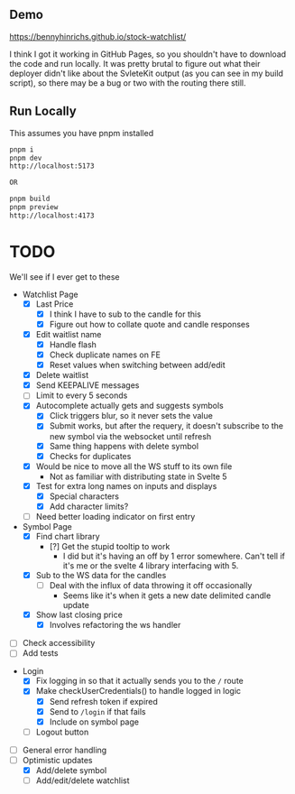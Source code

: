 ## Demo

https://bennyhinrichs.github.io/stock-watchlist/

I think I got it working in GitHub Pages, so you shouldn't have to download the code and run locally. It was pretty brutal to figure out what their deployer didn't like about the SvleteKit output (as you can see in my build script), so there may be a bug or two with the routing there still.

## Run Locally

This assumes you have pnpm installed

```bash
pnpm i
pnpm dev
http://localhost:5173

OR

pnpm build
pnpm preview
http://localhost:4173
```

# TODO

We'll see if I ever get to these

- Watchlist Page
  - [x] Last Price
    - [x] I think I have to sub to the candle for this
    - [x] Figure out how to collate quote and candle responses
  - [x] Edit waitlist name
    - [x] Handle flash
    - [x] Check duplicate names on FE
    - [x] Reset values when switching between add/edit
  - [x] Delete waitlist
  - [x] Send KEEPALIVE messages
  - [ ] Limit to every 5 seconds
  - [x] Autocomplete actually gets and suggests symbols
    - [x] Click triggers blur, so it never sets the value
    - [x] Submit works, but after the requery, it doesn't subscribe to the new symbol via the websocket until refresh
    - [x] Same thing happens with delete symbol
    - [x] Checks for duplicates
  - [x] Would be nice to move all the WS stuff to its own file
    - Not as familiar with distributing state in Svelte 5
  - [x] Test for extra long names on inputs and displays
    - [x] Special characters
    - [x] Add character limits?
  - [ ] Need better loading indicator on first entry
- Symbol Page
  - [x] Find chart library
    - [?] Get the stupid tooltip to work
      - I did but it's having an off by 1 error somewhere. Can't tell if it's me or the svelte 4 library interfacing with 5.
  - [x] Sub to the WS data for the candles
    - [ ] Deal with the influx of data throwing it off occasionally
      - Seems like it's when it gets a new date delimited candle update
  - [x] Show last closing price
    - [x] Involves refactoring the ws handler
- [ ] Check accessibility
- [ ] Add tests
- Login
  - [x] Fix logging in so that it actually sends you to the `/` route
  - [x] Make checkUserCredentials() to handle logged in logic
    - [x] Send refresh token if expired
    - [x] Send to `/login` if that fails
    - [x] Include on symbol page
  - [ ] Logout button
- [ ] General error handling
- [ ] Optimistic updates
  - [x] Add/delete symbol
  - [ ] Add/edit/delete watchlist

